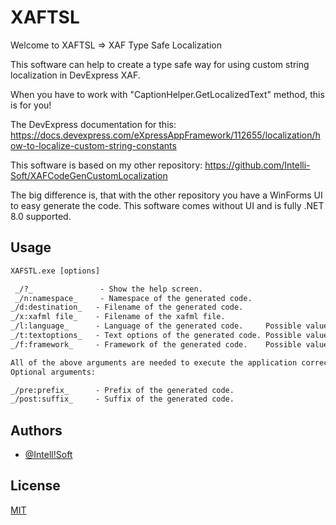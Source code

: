 
# XAFTSL
Welcome to XAFTSL => XAF Type Safe Localization

This software can help to create a type safe way for using custom string localization in DevExpress XAF.

When you have to work with "CaptionHelper.GetLocalizedText" method, this is for you!

The DevExpress documentation for this: https://docs.devexpress.com/eXpressAppFramework/112655/localization/how-to-localize-custom-string-constants

This software is based on my other repository:
https://github.com/Intelli-Soft/XAFCodeGenCustomLocalization

The big difference is, that with the other repository you have a WinForms UI to easy generate the code.
This software comes without UI and is fully .NET 8.0 supported.


## Usage

```cmd
XAFSTL.exe [options]

 _/?_               - Show the help screen.
 _/n:namespace_     - Namespace of the generated code.
_/d:destination_   - Filename of the generated code.
_/x:xafml file_    - Filename of the xafml file.
_/l:language_      - Language of the generated code.     Possible values: 'C', 'VB'
_/t:textoptions_   - Text options of the generated code. Possible values: 'None', 'FirstToUpper', 'ToLower', 'ToUpper'
_/f:framework_     - Framework of the generated code.    Possible values: 'DotNetFive', 'DotNetSixPlus'

All of the above arguments are needed to execute the application correctly.
Optional arguments:

_/pre:prefix_      - Prefix of the generated code.
_/post:suffix_     - Suffix of the generated code.
```


## Authors

- [@Intell!Soft](https://www.github.com/Intelli-Soft)


## License

[MIT](https://choosealicense.com/licenses/mit/)






